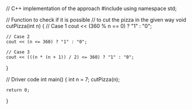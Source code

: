 // C++ implementation of the approach
#include <iostream>
using namespace std;
 
// Function to check if it is possible
// to cut the pizza in the given way
void cutPizza(int n)
{
    // Case 1
    cout << (360 % n == 0) ? "1" : "0";
 
    // Case 2
    cout << (n <= 360) ? "1" : "0";
 
    // Case 3
    cout << (((n * (n + 1)) / 2) <= 360) ? "1" : "0";
}
 
// Driver code
int main()
{
    int n = 7;
    cutPizza(n);
 
    return 0;
}
